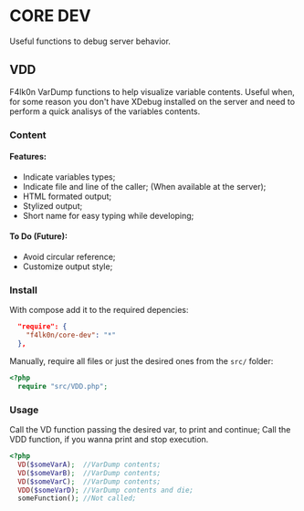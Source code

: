 # CORE DEV
Useful functions to debug server behavior.

## VDD
F4lk0n VarDump functions to help visualize variable contents.
Useful when, for some reason you don't have XDebug installed on the server and
need to perform a quick analisys of the variables contents.

### Content

#### Features:
- Indicate variables types;
- Indicate file and line of the caller; (When available at the server);
- HTML formated output;
- Stylized output;
- Short name for easy typing while developing;

#### To Do (Future):
- Avoid circular reference;
- Customize output style;

### Install
With compose add it to the required depencies:
```json
  "require": {
    "f4lk0n/core-dev": "*"
  },
```
Manually, require all files or just the desired ones from the `src/` folder:
```php
<?php
  require "src/VDD.php";
```

### Usage
Call the VD function passing the desired var, to print and continue;
Call the VDD function, if you wanna print and stop execution.
```php
<?php
  VD($someVarA);  //VarDump contents;
  VD($someVarB);  //VarDump contents;
  VD($someVarC);  //VarDump contents;
  VDD($someVarD); //VarDump contents and die;
  someFunction(); //Not called;
```

